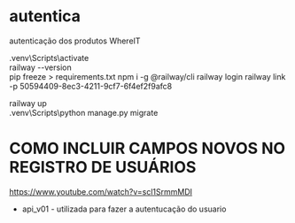 # autentica
autenticação dos produtos WhereIT

.venv\Scripts\activate  
railway --version  
pip freeze > requirements.txt
npm i -g @railway/cli
railway login
railway link -p 50594409-8ec3-4211-9cf7-6f4ef2f9afc8
      
railway up       
.venv\Scripts\python manage.py migrate 


# COMO INCLUIR CAMPOS NOVOS NO REGISTRO DE USUÁRIOS
https://www.youtube.com/watch?v=scl1SrmmMDI




- api_v01 - utilizada para fazer a autentucação do usuario